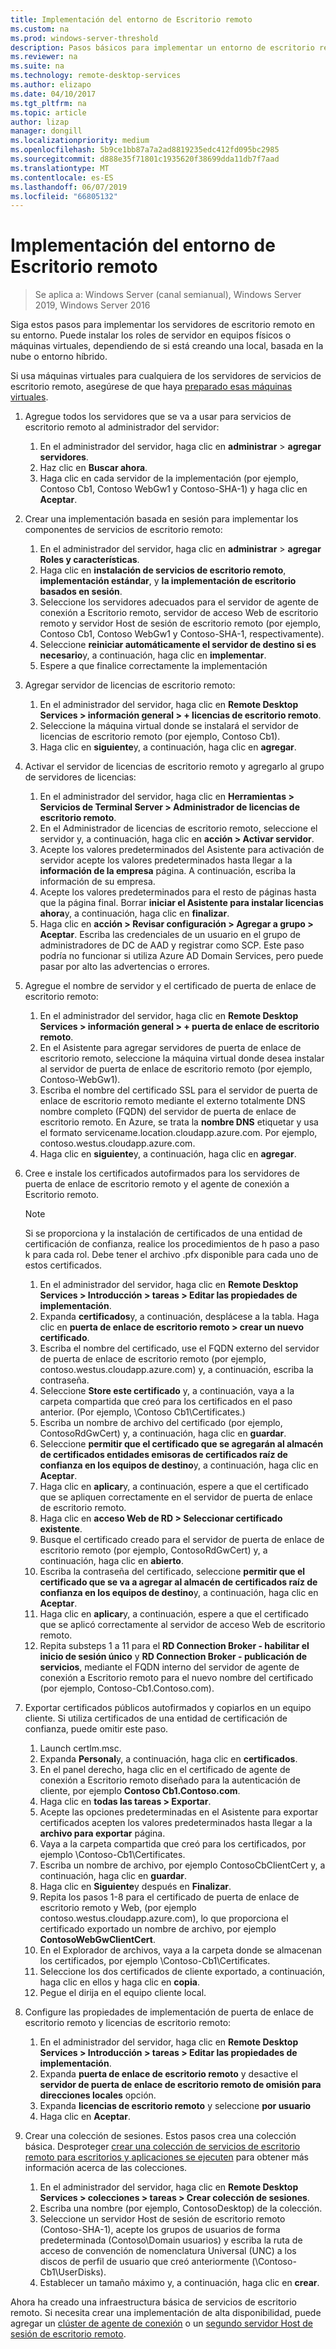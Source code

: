 ```yaml
---
title: Implementación del entorno de Escritorio remoto
ms.custom: na
ms.prod: windows-server-threshold
description: Pasos básicos para implementar un entorno de escritorio remoto.
ms.reviewer: na
ms.suite: na
ms.technology: remote-desktop-services
ms.author: elizapo
ms.date: 04/10/2017
ms.tgt_pltfrm: na
ms.topic: article
author: lizap
manager: dongill
ms.localizationpriority: medium
ms.openlocfilehash: 5b9ce1bb87a7a2ad8819235edc412fd095bc2985
ms.sourcegitcommit: d888e35f71801c1935620f38699dda11db7f7aad
ms.translationtype: MT
ms.contentlocale: es-ES
ms.lasthandoff: 06/07/2019
ms.locfileid: "66805132"
---
```

# <a name="deploy-your-remote-desktop-environment"></a>Implementación del entorno de Escritorio remoto

>Se aplica a: Windows Server (canal semianual), Windows Server 2019, Windows Server 2016

Siga estos pasos para implementar los servidores de escritorio remoto en su entorno. Puede instalar los roles de servidor en equipos físicos o máquinas virtuales, dependiendo de si está creando una local, basada en la nube o entorno híbrido. 

Si usa máquinas virtuales para cualquiera de los servidores de servicios de escritorio remoto, asegúrese de que haya [preparado esas máquinas virtuales](rds-prepare-vms.md).
  
  
1.  Agregue todos los servidores que se va a usar para servicios de escritorio remoto al administrador del servidor:  
    1.  En el administrador del servidor, haga clic en **administrar** > **agregar servidores**.  
    2.  Haz clic en **Buscar ahora**.  
    3.  Haga clic en cada servidor de la implementación (por ejemplo, Contoso Cb1, Contoso WebGw1 y Contoso-SHA-1) y haga clic en **Aceptar**.  
2.  Crear una implementación basada en sesión para implementar los componentes de servicios de escritorio remoto:  
    1.  En el administrador del servidor, haga clic en **administrar** > **agregar Roles y características**.  
    2.  Haga clic en **instalación de servicios de escritorio remoto**, **implementación estándar**, y **la implementación de escritorio basados en sesión**.  
    3.  Seleccione los servidores adecuados para el servidor de agente de conexión a Escritorio remoto, servidor de acceso Web de escritorio remoto y servidor Host de sesión de escritorio remoto (por ejemplo, Contoso Cb1, Contoso WebGw1 y Contoso-SHA-1, respectivamente).  
    4.  Seleccione **reiniciar automáticamente el servidor de destino si es necesario**y, a continuación, haga clic en **implementar**.  
    5.  Espere a que finalice correctamente la implementación  
3.  Agregar servidor de licencias de escritorio remoto:  
    1.  En el administrador del servidor, haga clic en **Remote Desktop Services > información general > + licencias de escritorio remoto**.  
    2.  Seleccione la máquina virtual donde se instalará el servidor de licencias de escritorio remoto (por ejemplo, Contoso Cb1).  
    3.  Haga clic en **siguiente**y, a continuación, haga clic en **agregar**.  
4.  Activar el servidor de licencias de escritorio remoto y agregarlo al grupo de servidores de licencias:  
    1.  En el administrador del servidor, haga clic en **Herramientas > Servicios de Terminal Server > Administrador de licencias de escritorio remoto**.  
    2.  En el Administrador de licencias de escritorio remoto, seleccione el servidor y, a continuación, haga clic en **acción > Activar servidor**.  
    3.  Acepte los valores predeterminados del Asistente para activación de servidor acepte los valores predeterminados hasta llegar a la **información de la empresa** página. A continuación, escriba la información de su empresa.  
    4.  Acepte los valores predeterminados para el resto de páginas hasta que la página final. Borrar **iniciar el Asistente para instalar licencias ahora**y, a continuación, haga clic en **finalizar**.  
    5.  Haga clic en **acción > Revisar configuración > Agregar a grupo > Aceptar**. Escriba las credenciales de un usuario en el grupo de administradores de DC de AAD y registrar como SCP. Este paso podría no funcionar si utiliza Azure AD Domain Services, pero puede pasar por alto las advertencias o errores.  
5.  Agregue el nombre de servidor y el certificado de puerta de enlace de escritorio remoto:  
    1.  En el administrador del servidor, haga clic en **Remote Desktop Services > información general > + puerta de enlace de escritorio remoto**.  
    2.  En el Asistente para agregar servidores de puerta de enlace de escritorio remoto, seleccione la máquina virtual donde desea instalar al servidor de puerta de enlace de escritorio remoto (por ejemplo, Contoso-WebGw1).  
    3.  Escriba el nombre del certificado SSL para el servidor de puerta de enlace de escritorio remoto mediante el externo totalmente DNS nombre completo (FQDN) del servidor de puerta de enlace de escritorio remoto. En Azure, se trata la **nombre DNS** etiquetar y usa el formato servicename.location.cloudapp.azure.com. Por ejemplo, contoso.westus.cloudapp.azure.com.  
    4.  Haga clic en **siguiente**y, a continuación, haga clic en **agregar**.
6.  Cree e instale los certificados autofirmados para los servidores de puerta de enlace de escritorio remoto y el agente de conexión a Escritorio remoto.

       > [!NOTE]
       > Si se proporciona y la instalación de certificados de una entidad de certificación de confianza, realice los procedimientos de h paso a paso k para cada rol. Debe tener el archivo .pfx disponible para cada uno de estos certificados.
       
    1.  En el administrador del servidor, haga clic en **Remote Desktop Services > Introducción > tareas > Editar las propiedades de implementación**.  
    2.  Expanda **certificados**y, a continuación, desplácese a la tabla. Haga clic en **puerta de enlace de escritorio remoto > crear un nuevo certificado**.  
    3.  Escriba el nombre del certificado, use el FQDN externo del servidor de puerta de enlace de escritorio remoto (por ejemplo, contoso.westus.cloudapp.azure.com) y, a continuación, escriba la contraseña.  
    4.  Seleccione **Store este certificado** y, a continuación, vaya a la carpeta compartida que creó para los certificados en el paso anterior. (Por ejemplo, \Contoso Cb1\Certificates.)  
    5.  Escriba un nombre de archivo del certificado (por ejemplo, ContosoRdGwCert) y, a continuación, haga clic en **guardar**.  
    6.  Seleccione **permitir que el certificado que se agregarán al almacén de certificados entidades emisoras de certificados raíz de confianza en los equipos de destino**y, a continuación, haga clic en **Aceptar**.  
    7.  Haga clic en **aplicar**y, a continuación, espere a que el certificado que se apliquen correctamente en el servidor de puerta de enlace de escritorio remoto.  
    8.  Haga clic en **acceso Web de RD > Seleccionar certificado existente**.  
    9.  Busque el certificado creado para el servidor de puerta de enlace de escritorio remoto (por ejemplo, ContosoRdGwCert) y, a continuación, haga clic en **abierto**.  
    10. Escriba la contraseña del certificado, seleccione **permitir que el certificado que se va a agregar al almacén de certificados raíz de confianza en los equipos de destino**y, a continuación, haga clic en **Aceptar**.  
    11. Haga clic en **aplicar**y, a continuación, espere a que el certificado que se aplicó correctamente al servidor de acceso Web de escritorio remoto.  
    12. Repita substeps 1 a 11 para el **RD Connection Broker - habilitar el inicio de sesión único** y **RD Connection Broker - publicación de servicios**, mediante el FQDN interno del servidor de agente de conexión a Escritorio remoto para el nuevo nombre del certificado (por ejemplo, Contoso-Cb1.Contoso.com).  
7.  Exportar certificados públicos autofirmados y copiarlos en un equipo cliente. Si utiliza certificados de una entidad de certificación de confianza, puede omitir este paso.  
    1.  Launch certlm.msc.  
    2.  Expanda **Personal**y, a continuación, haga clic en **certificados**.  
    3.  En el panel derecho, haga clic en el certificado de agente de conexión a Escritorio remoto diseñado para la autenticación de cliente, por ejemplo **Contoso Cb1.Contoso.com**.  
    4.  Haga clic en **todas las tareas > Exportar**.  
    5.  Acepte las opciones predeterminadas en el Asistente para exportar certificados acepten los valores predeterminados hasta llegar a la **archivo para exportar** página.  
    6.  Vaya a la carpeta compartida que creó para los certificados, por ejemplo \Contoso-Cb1\Certificates.  
    7.  Escriba un nombre de archivo, por ejemplo ContosoCbClientCert y, a continuación, haga clic en **guardar**.  
    8.  Haga clic en **Siguiente**y después en **Finalizar**.  
    9.  Repita los pasos 1-8 para el certificado de puerta de enlace de escritorio remoto y Web, (por ejemplo contoso.westus.cloudapp.azure.com), lo que proporciona el certificado exportado un nombre de archivo, por ejemplo **ContosoWebGwClientCert**.  
    10. En el Explorador de archivos, vaya a la carpeta donde se almacenan los certificados, por ejemplo \Contoso-Cb1\Certificates.  
    11. Seleccione los dos certificados de cliente exportado, a continuación, haga clic en ellos y haga clic en **copia**.  
    12. Pegue el dirija en el equipo cliente local.  
8.  Configure las propiedades de implementación de puerta de enlace de escritorio remoto y licencias de escritorio remoto:  
    1.  En el administrador del servidor, haga clic en **Remote Desktop Services > Introducción > tareas > Editar las propiedades de implementación**.  
    2.  Expanda **puerta de enlace de escritorio remoto** y desactive el **servidor de puerta de enlace de escritorio remoto de omisión para direcciones locales** opción.  
    3.  Expanda **licencias de escritorio remoto** y seleccione **por usuario**  
    4.  Haga clic en **Aceptar**.  
10. Crear una colección de sesiones. Estos pasos crea una colección básica. Desproteger [crear una colección de servicios de escritorio remoto para escritorios y aplicaciones se ejecuten](rds-create-collection.md) para obtener más información acerca de las colecciones.
 
    1.  En el administrador del servidor, haga clic en **Remote Desktop Services > colecciones > tareas > Crear colección de sesiones**.  
    2.  Escriba una nombre (por ejemplo, ContosoDesktop) de la colección.  
    3.  Seleccione un servidor Host de sesión de escritorio remoto (Contoso-SHA-1), acepte los grupos de usuarios de forma predeterminada (Contoso\Domain usuarios) y escriba la ruta de acceso de convención de nomenclatura Universal (UNC) a los discos de perfil de usuario que creó anteriormente (\Contoso-Cb1\UserDisks).  
    4.  Establecer un tamaño máximo y, a continuación, haga clic en **crear**.  
  

Ahora ha creado una infraestructura básica de servicios de escritorio remoto. Si necesita crear una implementación de alta disponibilidad, puede agregar un [clúster de agente de conexión](rds-connection-broker-cluster.md) o un [segundo servidor Host de sesión de escritorio remoto](rds-scale-rdsh-farm.md).

